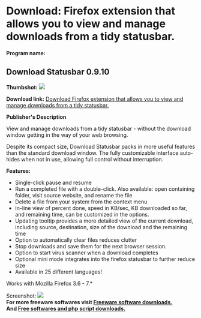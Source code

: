 # Download: Firefox extension that allows you to view and manage downloads from a tidy statusbar.

**Program name:**

## Download Statusbar 0.9.10

  
**Thumbshot:** ![](http://www.freewarefiles.com/screenshot/dnldstatusbar.gif)   
  
**Download link:** [Download Firefox extension that allows you to view and manage downloads from a tidy statusbar.](http://freesoftwares.boysofts.com/Download-Statusbar_program_37642.html)  
  


**Publisher's Description**  
  


View and manage downloads from a tidy statusbar - without the download window getting in the way of your web browsing. 

Despite its compact size, Download Statusbar packs in more useful features than the standard download window. The fully customizable interface auto-hides when not in use, allowing full control without interruption.

**Features:**

  * Single-click pause and resume 
  * Run a completed file with a double-click. Also available: open containing folder, visit source website, and rename the file 
  * Delete a file from your system from the context menu 
  * In-line view of percent done, speed in KB/sec, KB downloaded so far, and remaining time, can be customized in the options. 
  * Updating tooltip provides a more detailed view of the current download, including source, destination, size of the download and the remaining time 
  * Option to automatically clear files reduces clutter 
  * Stop downloads and save them for the next browser session. 
  * Option to start virus scanner when a download completes 
  * Optional mini mode integrates into the firefox statusbar to further reduce size 
  * Available in 25 different languages! 

Works with Mozilla Firefox 3.6 - 7.*

  
  
Screenshot: ![](http://www.freewarefiles.com/screenshot/dnldstatusbar.gif)   
**For more freeware softwares visit [Freeware software downloads.](http://freesoftwares.boysofts.com/)**   
**And [Free softwares and php script downloads.](http://www.boysofts.com/)**
